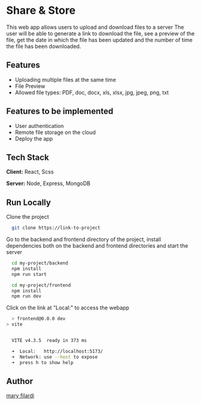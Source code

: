 
# Share & Store

This web app allows users to upload and download files to a server The user will be able to generate a link to download the file, see a preview of the file, get the date in which the file has been updated and the number of time the file has been downloaded. 

## Features

- Uploading multiple files at the same time
- File Preview
- Allowed file types: PDF, doc, docx, xls, xlsx, jpg, jpeg, png, txt


## Features to be implemented

- User authentication
- Remote file storage on the cloud
- Deploy the app


## Tech Stack

**Client:** React, Scss

**Server:** Node, Express, MongoDB



## Run Locally

Clone the project

```bash
  git clone https://link-to-project
```

Go to the backend and frontend directory of the project, install dependencies both on the backend and frontend directories and start the server

```bash
  cd my-project/backend
  npm install
  npm run start
```

```bash
  cd my-project/frontend
  npm install
  npm run dev
```


Click on the link at "Local:" to access the webapp

```bash
  > frontend@0.0.0 dev
> vite


  VITE v4.3.5  ready in 373 ms

  ➜  Local:   http://localhost:5173/
  ➜  Network: use --host to expose
  ➜  press h to show help
```
## Author

[mary filardi](https://www.github.com/MaryFili)

